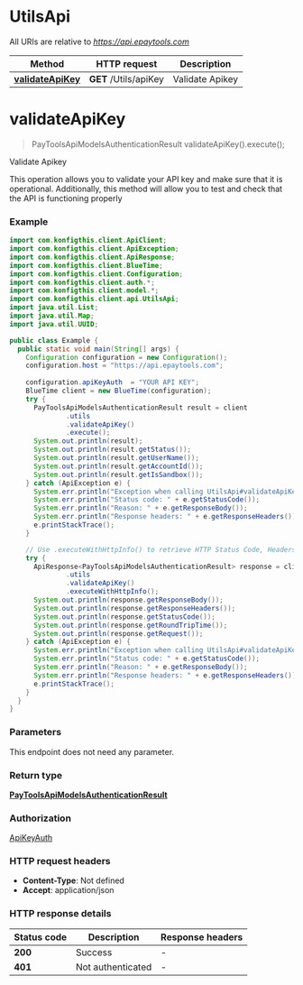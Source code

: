 # UtilsApi

All URIs are relative to *https://api.epaytools.com*

| Method | HTTP request | Description |
|------------- | ------------- | -------------|
| [**validateApiKey**](UtilsApi.md#validateApiKey) | **GET** /Utils/apiKey | Validate Apikey |


<a name="validateApiKey"></a>
# **validateApiKey**
> PayToolsApiModelsAuthenticationResult validateApiKey().execute();

Validate Apikey

This operation allows you to validate your API key and make sure that it is operational. Additionally, this method will allow you to test and check that the API is functioning properly

### Example
```java
import com.konfigthis.client.ApiClient;
import com.konfigthis.client.ApiException;
import com.konfigthis.client.ApiResponse;
import com.konfigthis.client.BlueTime;
import com.konfigthis.client.Configuration;
import com.konfigthis.client.auth.*;
import com.konfigthis.client.model.*;
import com.konfigthis.client.api.UtilsApi;
import java.util.List;
import java.util.Map;
import java.util.UUID;

public class Example {
  public static void main(String[] args) {
    Configuration configuration = new Configuration();
    configuration.host = "https://api.epaytools.com";
    
    configuration.apiKeyAuth  = "YOUR API KEY";
    BlueTime client = new BlueTime(configuration);
    try {
      PayToolsApiModelsAuthenticationResult result = client
              .utils
              .validateApiKey()
              .execute();
      System.out.println(result);
      System.out.println(result.getStatus());
      System.out.println(result.getUserName());
      System.out.println(result.getAccountId());
      System.out.println(result.getIsSandbox());
    } catch (ApiException e) {
      System.err.println("Exception when calling UtilsApi#validateApiKey");
      System.err.println("Status code: " + e.getStatusCode());
      System.err.println("Reason: " + e.getResponseBody());
      System.err.println("Response headers: " + e.getResponseHeaders());
      e.printStackTrace();
    }

    // Use .executeWithHttpInfo() to retrieve HTTP Status Code, Headers and Request
    try {
      ApiResponse<PayToolsApiModelsAuthenticationResult> response = client
              .utils
              .validateApiKey()
              .executeWithHttpInfo();
      System.out.println(response.getResponseBody());
      System.out.println(response.getResponseHeaders());
      System.out.println(response.getStatusCode());
      System.out.println(response.getRoundTripTime());
      System.out.println(response.getRequest());
    } catch (ApiException e) {
      System.err.println("Exception when calling UtilsApi#validateApiKey");
      System.err.println("Status code: " + e.getStatusCode());
      System.err.println("Reason: " + e.getResponseBody());
      System.err.println("Response headers: " + e.getResponseHeaders());
      e.printStackTrace();
    }
  }
}

```

### Parameters
This endpoint does not need any parameter.

### Return type

[**PayToolsApiModelsAuthenticationResult**](PayToolsApiModelsAuthenticationResult.md)

### Authorization

[ApiKeyAuth](../README.md#ApiKeyAuth)

### HTTP request headers

 - **Content-Type**: Not defined
 - **Accept**: application/json

### HTTP response details
| Status code | Description | Response headers |
|-------------|-------------|------------------|
| **200** | Success |  -  |
| **401** | Not authenticated |  -  |


